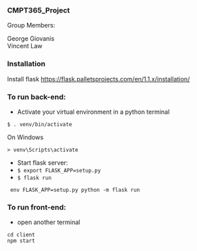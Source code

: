 ### CMPT365_Project
Group Members:

George Giovanis  
Vincent Law 

### Installation
Install flask https://flask.palletsprojects.com/en/1.1.x/installation/


### To run back-end:
* Activate your virtual environment in a python terminal
```
$ . venv/bin/activate
```
On Windows
```
> venv\Scripts\activate
```
* Start flask server:
* `$ export FLASK_APP=setup.py` 
* `$ flask run`

```
 env FLASK_APP=setup.py python -m flask run

```

### To run front-end:
* open another terminal
```
cd client  
npm start
```
